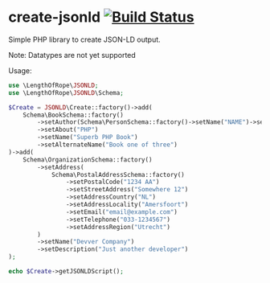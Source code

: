 # create-jsonld [![Build Status](https://travis-ci.org/lengthofrope/create-jsonld.svg?branch=master)](https://travis-ci.org/lengthofrope/create-jsonld)

Simple PHP library to create JSON-LD output. 

Note:
Datatypes are not yet supported

Usage:
```php
use \LengthOfRope\JSONLD;
use \LengthOfRope\JSONLD\Schema;

$Create = JSONLD\Create::factory()->add(
    Schema\BookSchema::factory()
        ->setAuthor(Schema\PersonSchema::factory()->setName("NAME")->setEmail("email@example.com"))
        ->setAbout("PHP")
        ->setName("Superb PHP Book")
        ->setAlternateName("Book one of three")
)->add(
    Schema\OrganizationSchema::factory()
        ->setAddress(
            Schema\PostalAddressSchema::factory()
                ->setPostalCode("1234 AA")
                ->setStreetAddress("Somewhere 12")
                ->setAddressCountry("NL")
                ->setAddressLocality("Amersfoort")
                ->setEmail("email@example.com")
                ->setTelephone("033-1234567")
                ->setAddressRegion("Utrecht")
        )
        ->setName("Devver Company")
        ->setDescription("Just another developer")
);

echo $Create->getJSONLDScript();
```